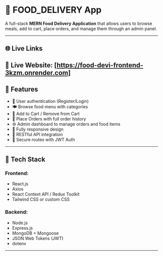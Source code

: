 # 🍔 FOOD_DELIVERY App

A full-stack **MERN Food Delivery Application** that allows users to browse meals, add to cart, place orders, and manage them through an admin panel.

---

## 🌐 Live Links
🔗 Live Website: [https://food-devi-frontend-3kzm.onrender.com]
---

## 🚀 Features

- 👤 User authentication (Register/Login)
- 🍽️ Browse food menu with categories
- 🛒 Add to Cart / Remove from Cart
- 🧾 Place Orders with full order history
- ⚙️ Admin dashboard to manage orders and food items
- 📱 Fully responsive design
- 🔄 RESTful API integration
- 🔐 Secure routes with JWT Auth

---

## 🧰 Tech Stack

### Frontend:
- React.js
- Axios
- React Context API / Redux Toolkit
- Tailwind CSS or custom CSS

### Backend:
- Node.js
- Express.js
- MongoDB + Mongoose
- JSON Web Tokens (JWT)
- dotenv

---




